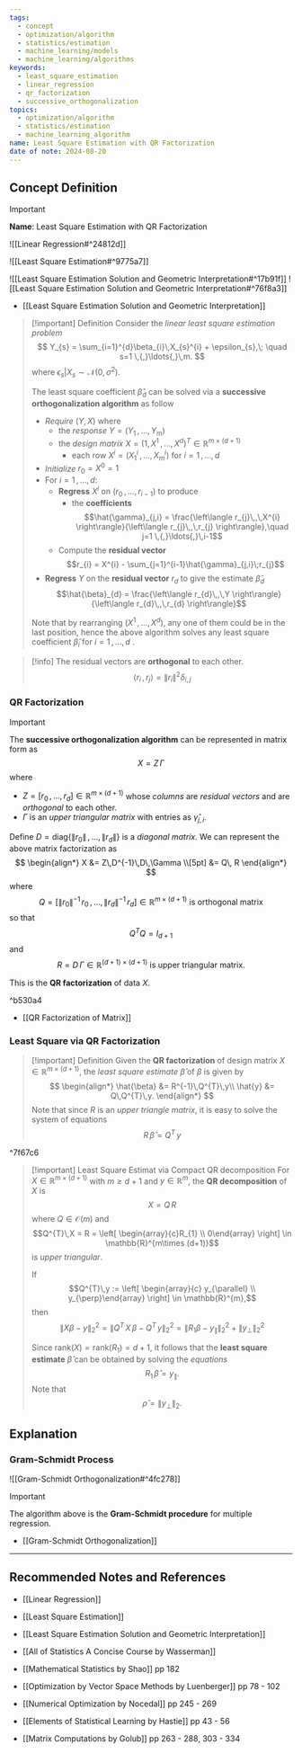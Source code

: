 ```yaml
---
tags:
  - concept
  - optimization/algorithm
  - statistics/estimation
  - machine_learning/models
  - machine_learning/algorithms
keywords:
  - least_square_estimation
  - linear_regression
  - qr_factorization
  - successive_orthogonalization
topics:
  - optimization/algorithm
  - statistics/estimation
  - machine_learning_algorithm
name: Least Square Estimation with QR Factorization
date of note: 2024-08-20
---
```


## Concept Definition

>[!important]
>**Name**: Least Square Estimation with QR Factorization

![[Linear Regression#^24812d]]

![[Least Square Estimation#^9775a7]]

 ![[Least Square Estimation Solution and Geometric Interpretation#^17b91f]]
![[Least Square Estimation Solution and Geometric Interpretation#^76f8a3]]

- [[Least Square Estimation Solution and Geometric Interpretation]]

>[!important] Definition
>Consider the *linear least square estimation problem* 
>$$
>Y_{s} = \sum_{i=1}^{d}\beta_{i}\,X_{s}^{i} + \epsilon_{s},\; \quad s=1 \,{,}\ldots{,}\,m.
>$$
>where $\epsilon_{s}|X_{s} \sim \mathcal{N}(0, \sigma^2)$.
>
>The least square coefficient $\hat{\beta}_{d}$ can be solved via a **successive orthogonalization algorithm** as follow
>- *Require* $(Y, X)$ where
>	- the *response* $Y = (Y_{1} \,{,}\ldots{,}\,Y_{m})$
>	- the *design matrix* $X = (1, X^1 \,{,}\ldots{,}\,X^{d})^{T}\in \mathbb{R}^{m\times (d+1)}$
>		- each row $X^{i} = (X_{1}^{i} \,{,}\ldots{,}\,X_{m}^{i})$ for $i=1\,{,}\ldots{,}\,d$
>- *Initialize* $r_{0} = X^{0} = 1$
>- For $i=1\,{,}\ldots{,}\,d$:
>	- **Regress** $X^{i}$ on $\left(r_{0} \,{,}\ldots{,}\,r_{i-1}\right)$ to produce 
>		- the **coefficients** $$\hat{\gamma}_{j,i} = \frac{\left\langle  r_{j}\,,\,X^{i} \right\rangle}{\left\langle  r_{j}\,,\,r_{j}    \right\rangle},\quad j=1 \,{,}\ldots{,}\,i-1$$
>	- Compute the **residual vector** $$r_{i} = X^{i} - \sum_{j=1}^{i-1}\hat{\gamma}_{j,i}\;r_{j}$$
>- **Regress** $Y$ on the **residual vector** $r_{d}$ to give the estimate $\hat{\beta}_{d}$ $$\hat{\beta}_{d} = \frac{\left\langle  r_{d}\,,\,Y \right\rangle}{\left\langle  r_{d}\,,\,r_{d}    \right\rangle}$$
>
>Note that by rearranging $(X^1 \,{,}\ldots{,}\,X^{d})$, any one of them could be in the last position, hence the above algorithm solves any least square coefficient $\hat{\beta}_{i}$ for $i=1\,{,}\ldots{,}\,d$ .


>[!info]
>The residual vectors are **orthogonal** to each other.
>$$\left\langle  r_{i}\,,\,r_{j}    \right\rangle = \lVert r_{i} \rVert^2  \delta_{i,j}$$

### QR Factorization

>[!important]
>The **successive orthogonalization algorithm** can be represented in matrix form as
>$$
>X = Z\,\Gamma
>$$
>where 
>- $Z = [r_{0} \,{,}\ldots{,}\,r_{d}]\in \mathbb{R}^{m\times (d+1)}$ whose *columns* are *residual vectors* and are *orthogonal* to each other.
>- $\Gamma$ is an *upper triangular matrix* with entries as $\hat{\gamma}_{j,i}$.
>  
>Define $D = \text{diag}\{\lVert r_{0} \rVert \,{,}\ldots{,}\, \lVert r_{d} \rVert \}$ is a *diagonal matrix.* We can represent the above matrix factorization as
>$$
>\begin{align*}
>X &= Z\,D^{-1}\,D\,\Gamma \\[5pt]
>&= Q\, R
>\end{align*}
>$$
>where $$Q = \left[\lVert r_{0} \rVert^{-1} \,r_{0} \,{,}\ldots{,}\,\lVert r_{d} \rVert^{-1} \,r_{d}\right] \in \mathbb{R}^{m\times (d+1)} \text{ is orthogonal matrix}$$ so that $$Q^{T}Q = I_{d+1}$$ and $$R = D\,\Gamma \in \mathbb{R}^{(d+1) \times (d+1)} \text{ is upper triangular matrix}.$$
>
>This is the **QR factorization** of data $X$.
>

^b530a4

- [[QR Factorization of Matrix]]




### Least Square via QR Factorization

>[!important] Definition
>Given the **QR factorization** of design matrix $X\in \mathbb{R}^{m\times (d+1)}$, the *least square estimate* $\hat{\beta}$ of $\beta$ is given by 
>$$
>\begin{align*}
> \hat{\beta} &= R^{-1}\,Q^{T}\,y\\
> \hat{y} &= Q\,Q^{T}\,y.
>\end{align*}
>$$
>Note that since $R$ is an *upper triangle matrix*, it is easy to solve the system of equations
>$$
>R\,\hat{\beta} = Q^{T}\,y
>$$

^7f67c6

>[!important] Least Square Estimat via Compact QR decomposition
>For $X\in \mathbb{R}^{m\times (d+1)}$ with $m \ge d+1$ and $y\in \mathbb{R}^{m}$, the **QR decomposition** of $X$ is $$X = Q\,R$$ where $Q\in \mathcal{O}(m)$ and $$Q^{T}\,X = R = \left[ \begin{array}{c}R_{1} \\ 0\end{array} \right] \in \mathbb{R}^{m\times (d+1)}$$ is *upper triangular*.
>
>If $$Q^{T}\,y := \left[ \begin{array}{c} y_{\parallel} \\ y_{\perp}\end{array} \right] \in \mathbb{R}^{m},$$ then 
>$$
>\lVert X\beta - y  \rVert_{2}^2 = \lVert Q^{T}\,X\,\beta - Q^{T}\,y \rVert_{2}^2 = \lVert R_{1}\beta - y_{\parallel} \rVert_{2}^2 + \lVert y_{\perp} \rVert_{2}^2   
>$$
>
>Since $\text{rank}(X) = \text{rank}(R_{1}) = d+1$, it follows that the **least square estimate** $\hat{\beta}$ can be obtained by solving the *equations*
>$$
>R_{1}\,\hat{\beta} = y_{\parallel}.
>$$
>Note that $$\hat{\rho} = \lVert y_{\perp} \rVert_{2}.$$





## Explanation

### Gram-Schmidt Process

![[Gram-Schmidt Orthogonalization#^4fc278]]


>[!important]
>The algorithm above is the **Gram-Schmidt procedure** for multiple regression.

- [[Gram-Schmidt Orthogonalization]]




-----------
##  Recommended Notes and References

- [[Linear Regression]]
- [[Least Square Estimation]]
- [[Least Square Estimation Solution and Geometric Interpretation]]


- [[All of Statistics A Concise Course by Wasserman]]
- [[Mathematical Statistics by Shao]] pp 182
- [[Optimization by Vector Space Methods by Luenberger]] pp 78 - 102
- [[Numerical Optimization by Nocedal]] pp 245 - 269
- [[Elements of Statistical Learning by Hastie]] pp 43 - 56
- [[Matrix Computations by Golub]] pp 263 - 288, 303 - 334